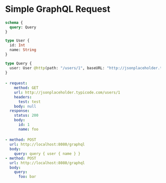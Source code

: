 # Simple GraphQL Request

####
```graphql @server
schema {
  query: Query
}

type User {
  id: Int
  name: String
}

type Query {
  user: User @http(path: "/users/1", baseURL: "http://jsonplaceholder.typicode.com")
}
```

####
```yml @mock
- request:
    method: GET
    url: http://jsonplaceholder.typicode.com/users/1
    headers:
      test: test
    body: null
  response:
    status: 200
    body:
      id: 1
      name: foo
```

####
```yml @assert
- method: POST
  url: http://localhost:8080/graphql
  body:
    query: query { user { name } }
- method: POST
  url: http://localhost:8080/graphql
  body:
    query:
      foo: bar
```
